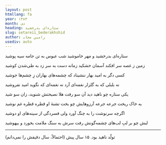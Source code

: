 ```yaml
---
layout: post
htmllang: fa
year: ۱۳۸۳
month: دی
heading: ستاره‌ای بدرخشید 
slug: setareii_bederakhshid
author: رامین مجاب
usediv: auto
---
```


ستاره‌ای بدرخشید و مهر خاموشید
شب عبوس به تن جامه سیه پوشید

زمین ز غصه سر افکند آسمان خشکید
زمانه دست به سر زد به طی‌شدن کوشید

کسی دگر به امید بهار ننشیناد
که چشمه‌های بهاران زِ چشم‌ها جوشید

نه بلبلی که به گلزار نغمه‌ای آرد
نه نغمه‌ای که نگوید امید نفروشید

یکی ستاره چو ناهید دید آن سو رفت
هلا نصیحتش شنوید، زان سو شید

به خاک ریخت جرعه جرعه آرزوهایش
چو بخت تشنهٔ او قطره قطره غم نوشید

اگرچه سرنوشت را به چنگ آورد
ولی فسردگی از سینه‌های او دوشید

لبش چو بر لبِ لب‌های چشمه‌گونش رفت
سرش به سنگ ملامت بخورد و بیهوشید

---
تولّد ناهید بود. ۱۵ سال پیش (احتمالاً، سال دقیقش را نمی‌دانم)
